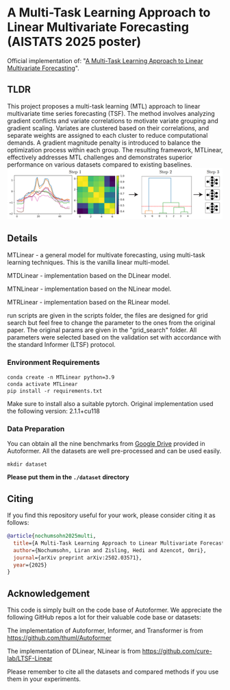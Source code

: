 # A Multi-Task Learning Approach to Linear Multivariate Forecasting (AISTATS 2025 poster)


Official implementation of:
"[A Multi-Task Learning Approach to Linear Multivariate Forecasting](https://arxiv.org/abs/2502.03571)". 

## TLDR

This project proposes a multi-task learning (MTL) approach to linear multivariate time series forecasting (TSF). The method involves analyzing gradient conflicts and variate correlations to motivate variate grouping and gradient scaling. Variates are clustered based on their correlations, and separate weights are assigned to each cluster to reduce computational demands. A gradient magnitude penalty is introduced to balance the optimization process within each group. The resulting framework, MTLinear, effectively addresses MTL challenges and demonstrates superior performance on various datasets compared to existing baselines.
![image](pics/mtlin.png)


## Details

MTLinear - a general model for multivate forecasting, using multi-task learning techniques. This is the vanilla linear multi-model.

MTDLinear - implementation based on the DLinear model.

MTNLinear - implementation based on the NLinear model.

MTRLinear - implementation based on the RLinear model.

run scripts are given in the scripts folder, the files are designed for grid search but feel free to change the parameter to the ones from the original paper.
The original params are given in the "grid_search" folder. All parameters were selected based on the validation set with accordance with the standard Informer (LTSF) protocol.


### Environment Requirements
```
conda create -n MTLinear python=3.9
conda activate MTLinear
pip install -r requirements.txt
```
Make sure to install also a suitable pytorch. Original implementation used the following version: 2.1.1+cu118

### Data Preparation

You can obtain all the nine benchmarks from [Google Drive](https://drive.google.com/drive/folders/1ZOYpTUa82_jCcxIdTmyr0LXQfvaM9vIy) provided in Autoformer. All the datasets are well pre-processed and can be used easily.

```
mkdir dataset
```
**Please put them in the `./dataset` directory**

## Citing

If you find this repository useful for your work, please consider citing it as follows:

```BibTeX
@article{nochumsohn2025multi,
  title={A Multi-Task Learning Approach to Linear Multivariate Forecasting},
  author={Nochumsohn, Liran and Zisling, Hedi and Azencot, Omri},
  journal={arXiv preprint arXiv:2502.03571},
  year={2025}
}
```


## Acknowledgement


This code is simply built on the code base of Autoformer. We appreciate the following GitHub repos a lot for their valuable code base or datasets:

The implementation of Autoformer, Informer, and Transformer is from https://github.com/thuml/Autoformer

The implementation of DLinear, NLinear is from https://github.com/cure-lab/LTSF-Linear

Please remember to cite all the datasets and compared methods if you use them in your experiments.
